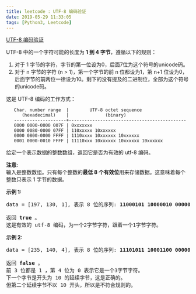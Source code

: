 ```yaml
---
title: leetcode : UTF-8 编码验证
date: 2019-05-29 11:33:05
tags: [Python3, Leetcode]
---
```


[UTF-8 编码验证](https://leetcode-cn.com/problems/utf-8-validation/)

<p>UTF-8 中的一个字符可能的长度为 <strong>1 到 4 字节</strong>，遵循以下的规则：</p>

<!-- more -->

<ol>
	<li>对于 1 字节的字符，字节的第一位设为0，后面7位为这个符号的unicode码。</li>
	<li>对于 n 字节的字符 (n &gt; 1)，第一个字节的前 n 位都设为1，第 n+1 位设为0，后面字节的前两位一律设为10。剩下的没有提及的二进制位，全部为这个符号的unicode码。</li>
</ol>

<p>这是 UTF-8 编码的工作方式：</p>

<pre>
<code>   Char. number range  |        UTF-8 octet sequence
      (hexadecimal)    |              (binary)
   --------------------+---------------------------------------------
   0000 0000-0000 007F | 0xxxxxxx
   0000 0080-0000 07FF | 110xxxxx 10xxxxxx
   0000 0800-0000 FFFF | 1110xxxx 10xxxxxx 10xxxxxx
   0001 0000-0010 FFFF | 11110xxx 10xxxxxx 10xxxxxx 10xxxxxx
</code></pre>

<p>给定一个表示数据的整数数组，返回它是否为有效的 utf-8 编码。</p>

<p><strong>注意:</strong><br />
输入是整数数组。只有每个整数的<strong>最低 8 个有效位</strong>用来存储数据。这意味着每个整数只表示 1 字节的数据。</p>

<p><strong>示例 1:</strong></p>

<pre>
data = [197, 130, 1], 表示 8 位的序列: <strong>11000101 10000010 00000001</strong>.

返回 <strong>true </strong>。
这是有效的 utf-8 编码，为一个2字节字符，跟着一个1字节字符。
</pre>

<p><strong>示例 2:</strong></p>

<pre>
data = [235, 140, 4], 表示 8 位的序列: <strong>11101011 10001100 00000100</strong>.

返回<strong> false</strong> 。
前 3 位都是 1 ，第 4 位为 0 表示它是一个3字节字符。
下一个字节是开头为 10 的延续字节，这是正确的。
但第二个延续字节不以 10 开头，所以是不符合规则的。
</pre>
